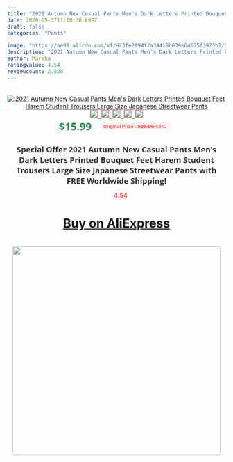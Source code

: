 ```yaml
---
title: "2021 Autumn New Casual Pants Men's Dark Letters Printed Bouquet Feet Harem Student Trousers Large Size Japanese Streetwear Pants"
date: 2020-05-3T11:10:36.892Z
draft: false
categories: "Pants"

image: "https://ae01.alicdn.com/kf/H23fe2994f2a34418b039e64675f3923bI/2021-Autumn-New-Casual-Pants-Men-s-Dark-Letters-Printed-Bouquet-Feet-Harem-Student-Trousers-Large.jpg"
description: "2021 Autumn New Casual Pants Men's Dark Letters Printed Bouquet Feet Harem Student Trousers Large Size Japanese Streetwear Pants"
author: Marsha
ratingvalue: 4.54
reviewcount: 2.888
---
```

<br>
<div style="text-align: center;">
<a href="https://s.click.aliexpress.com/e/_9Rmkhr" target="_blank" rel="nofollow noopener noreferrer"><img alt="2021 Autumn New Casual Pants Men's Dark Letters Printed Bouquet Feet Harem Student Trousers Large Size Japanese Streetwear Pants" class="magnifier-image" src="https://ae01.alicdn.com/kf/H23fe2994f2a34418b039e64675f3923bI/2021-Autumn-New-Casual-Pants-Men-s-Dark-Letters-Printed-Bouquet-Feet-Harem-Student-Trousers-Large.jpg_640x640.jpg">
<br>
<img style="border:1px solid salmon" src="https://ae01.alicdn.com/kf/H23fe2994f2a34418b039e64675f3923bI/2021-Autumn-New-Casual-Pants-Men-s-Dark-Letters-Printed-Bouquet-Feet-Harem-Student-Trousers-Large.jpg_120x120.jpg">&nbsp;&nbsp;<img style="border:1px solid salmon" src="https://ae01.alicdn.com/kf/Hf907321c0f9b4175bc8758ca41f16e94M/2021-Autumn-New-Casual-Pants-Men-s-Dark-Letters-Printed-Bouquet-Feet-Harem-Student-Trousers-Large.jpg_120x120.jpg">&nbsp;&nbsp;<img style="border:1px solid salmon" src="https://ae01.alicdn.com/kf/Hccc4a6623bd84ff6aeaa2e30918628faw/2021-Autumn-New-Casual-Pants-Men-s-Dark-Letters-Printed-Bouquet-Feet-Harem-Student-Trousers-Large.jpg_120x120.jpg">&nbsp;&nbsp;<img style="border:1px solid salmon" src="https://ae01.alicdn.com/kf/H7b04f0c8bc6e4335a7af4cd166762953w/2021-Autumn-New-Casual-Pants-Men-s-Dark-Letters-Printed-Bouquet-Feet-Harem-Student-Trousers-Large.jpg_120x120.jpg">&nbsp;&nbsp;<img style="border:1px solid salmon" src="https://ae01.alicdn.com/kf/He2a963fc1d62442bbf6feac1b93112981/2021-Autumn-New-Casual-Pants-Men-s-Dark-Letters-Printed-Bouquet-Feet-Harem-Student-Trousers-Large.jpg_120x120.jpg"></a></div><br0>
<div style="text-align: center;"><span style="background-color: white; border: 0px; box-sizing: border-box; color: seagreen; display: inline-block; font-family: &quot;open sans&quot; , &quot;arial&quot; , &quot;helvetica&quot; , sans-serif , &quot;heiti&quot;; font-size: 24px; font-stretch: inherit; font-weight: 700; line-height: inherit; margin: 0px 10px 0px 0px; padding: 0px; vertical-align: middle;">$15.99 </span>
<span style="background: rgb(255 , 241 , 241); border-radius: 3px; border: 0px; box-sizing: border-box; color: #ff4747; display: inline-block; font-family: inherit; font-size: 12px; font-stretch: inherit; font-style: inherit; font-variant: inherit; font-weight: 600; line-height: inherit; margin: 0px; padding: 2px 5px; transform: scale(0.9); vertical-align: middle;">Original Price : <b style="text-decoration: line-through;">$28.05 </b> 43%&nbsp;&nbsp;</span></div>
<h1 style="color: #333333; display: inline-block; font-family: &quot;open sans&quot; , &quot;arial&quot; , &quot;helvetica&quot; , sans-serif , &quot;heiti&quot;; font-size: 18px; font-stretch: inherit; font-weight: 700; text-align: center;">Special Offer 2021 Autumn New Casual Pants Men's Dark Letters Printed Bouquet Feet Harem Student Trousers Large Size Japanese Streetwear Pants with FREE Worldwide Shipping!</h1>
<div style="color: #ff4747; text-align: center;">
<img src="https://4.bp.blogspot.com/-M0ZcTcb-5uY/XleCXlxnR4I/AAAAAAAAAEc/OrjgMkXV1oMQFaCRZj5HQwOCBcu3w1FegCPcBGAYYCw/s1600/star.png" style="height: 15px;">&nbsp;<b>4.54</b></div>
<div class="button_cont" align="center"><a class="buynow_a" href="https://s.click.aliexpress.com/e/_9Rmkhr" target="_blank" rel="nofollow noopener noreferrer"><H1>Buy on AliExpress</H1></a></div><br>
<div class="separator" style="clear: both; text-align: center;">
<img src="https://lh3.googleusercontent.com/-pTy5HemUv9M/XlePHvY0dAI/AAAAAAAAAE4/0nX5iRUoIWY8eMW9Dpxeirr157OZliDIgCLcBGAsYHQ/s1600/badge.gif" width="480">
</div>
